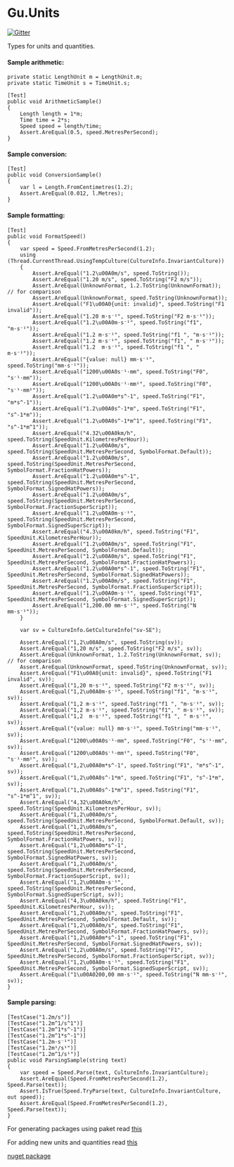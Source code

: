 # Gu.Units

[![Gitter](https://badges.gitter.im/Join%20Chat.svg)](https://gitter.im/JohanLarsson/Gu.Units?utm_source=badge&utm_medium=badge&utm_campaign=pr-badge&utm_content=badge)

Types for units and quantities.
#### Sample arithmetic:

    private static LengthUnit m = LengthUnit.m;
    private static TimeUnit s = TimeUnit.s;

    [Test]
    public void ArithmeticSample()
    {
        Length length = 1*m;
        Time time = 2*s;
        Speed speed = length/time;
        Assert.AreEqual(0.5, speed.MetresPerSecond);
    }

#### Sample conversion:

    [Test]
    public void ConversionSample()
    {
        var l = Length.FromCentimetres(1.2);
        Assert.AreEqual(0.012, l.Metres);
    }

#### Sample formatting:

    [Test]
    public void FormatSpeed()
    {
        var speed = Speed.FromMetresPerSecond(1.2);
        using (Thread.CurrentThread.UsingTempCulture(CultureInfo.InvariantCulture))
        {
            Assert.AreEqual("1.2\u00A0m/s", speed.ToString());
            Assert.AreEqual("1.20 m/s", speed.ToString("F2 m/s"));
            Assert.AreEqual(UnknownFormat, 1.2.ToString(UnknownFormat)); // for comparison
            Assert.AreEqual(UnknownFormat, speed.ToString(UnknownFormat));
            Assert.AreEqual("F1\u00A0{unit: invalid}", speed.ToString("F1 invalid"));
            Assert.AreEqual("1.20 m⋅s⁻¹", speed.ToString("F2 m⋅s⁻¹"));
            Assert.AreEqual("1.2\u00A0m⋅s⁻¹", speed.ToString("f1", "m⋅s⁻¹"));
            Assert.AreEqual("1.2 m⋅s⁻¹", speed.ToString("f1 ", "m⋅s⁻¹"));
            Assert.AreEqual("1.2 m⋅s⁻¹", speed.ToString("f1", " m⋅s⁻¹"));
            Assert.AreEqual("1.2  m⋅s⁻¹", speed.ToString("f1 ", " m⋅s⁻¹"));
            Assert.AreEqual("{value: null} mm⋅s⁻¹", speed.ToString("mm⋅s⁻¹"));
            Assert.AreEqual("1200\u00A0s⁻¹⋅mm", speed.ToString("F0", "s⁻¹⋅mm"));
            Assert.AreEqual("1200\u00A0s⁻¹⋅mm¹", speed.ToString("F0", "s⁻¹⋅mm¹"));
            Assert.AreEqual("1.2\u00A0m*s^-1", speed.ToString("F1", "m*s^-1"));
            Assert.AreEqual("1.2\u00A0s^-1*m", speed.ToString("F1", "s^-1*m"));
            Assert.AreEqual("1.2\u00A0s^-1*m^1", speed.ToString("F1", "s^-1*m^1"));
            Assert.AreEqual("4.32\u00A0km/h", speed.ToString(SpeedUnit.KilometresPerHour));
            Assert.AreEqual("1.2\u00A0m/s", speed.ToString(SpeedUnit.MetresPerSecond, SymbolFormat.Default));
            Assert.AreEqual("1.2\u00A0m/s", speed.ToString(SpeedUnit.MetresPerSecond, SymbolFormat.FractionHatPowers));
            Assert.AreEqual("1.2\u00A0m*s^-1", speed.ToString(SpeedUnit.MetresPerSecond, SymbolFormat.SignedHatPowers));
            Assert.AreEqual("1.2\u00A0m/s", speed.ToString(SpeedUnit.MetresPerSecond, SymbolFormat.FractionSuperScript));
            Assert.AreEqual("1.2\u00A0m⋅s⁻¹", speed.ToString(SpeedUnit.MetresPerSecond, SymbolFormat.SignedSuperScript));
            Assert.AreEqual("4.3\u00A0km/h", speed.ToString("F1", SpeedUnit.KilometresPerHour));
            Assert.AreEqual("1.2\u00A0m/s", speed.ToString("F1", SpeedUnit.MetresPerSecond, SymbolFormat.Default));
            Assert.AreEqual("1.2\u00A0m/s", speed.ToString("F1", SpeedUnit.MetresPerSecond, SymbolFormat.FractionHatPowers));
            Assert.AreEqual("1.2\u00A0m*s^-1", speed.ToString("F1", SpeedUnit.MetresPerSecond, SymbolFormat.SignedHatPowers));
            Assert.AreEqual("1.2\u00A0m/s", speed.ToString("F1", SpeedUnit.MetresPerSecond, SymbolFormat.FractionSuperScript));
            Assert.AreEqual("1.2\u00A0m⋅s⁻¹", speed.ToString("F1", SpeedUnit.MetresPerSecond, SymbolFormat.SignedSuperScript));
            Assert.AreEqual("1,200.00 mm⋅s⁻¹", speed.ToString("N mm⋅s⁻¹"));
        }

        var sv = CultureInfo.GetCultureInfo("sv-SE");

        Assert.AreEqual("1,2\u00A0m/s", speed.ToString(sv));
        Assert.AreEqual("1,20 m/s", speed.ToString("F2 m/s", sv));
        Assert.AreEqual(UnknownFormat, 1.2.ToString(UnknownFormat, sv)); // for comparison
        Assert.AreEqual(UnknownFormat, speed.ToString(UnknownFormat, sv));
        Assert.AreEqual("F1\u00A0{unit: invalid}", speed.ToString("F1 invalid", sv));
        Assert.AreEqual("1,20 m⋅s⁻¹", speed.ToString("F2 m⋅s⁻¹", sv));
        Assert.AreEqual("1,2\u00A0m⋅s⁻¹", speed.ToString("f1", "m⋅s⁻¹", sv));
        Assert.AreEqual("1,2 m⋅s⁻¹", speed.ToString("f1 ", "m⋅s⁻¹", sv));
        Assert.AreEqual("1,2 m⋅s⁻¹", speed.ToString("f1", " m⋅s⁻¹", sv));
        Assert.AreEqual("1,2  m⋅s⁻¹", speed.ToString("f1 ", " m⋅s⁻¹", sv));
        Assert.AreEqual("{value: null} mm⋅s⁻¹", speed.ToString("mm⋅s⁻¹", sv));
        Assert.AreEqual("1200\u00A0s⁻¹⋅mm", speed.ToString("F0", "s⁻¹⋅mm", sv));
        Assert.AreEqual("1200\u00A0s⁻¹⋅mm¹", speed.ToString("F0", "s⁻¹⋅mm¹", sv));
        Assert.AreEqual("1,2\u00A0m*s^-1", speed.ToString("F1", "m*s^-1", sv));
        Assert.AreEqual("1,2\u00A0s^-1*m", speed.ToString("F1", "s^-1*m", sv));
        Assert.AreEqual("1,2\u00A0s^-1*m^1", speed.ToString("F1", "s^-1*m^1", sv));
        Assert.AreEqual("4,32\u00A0km/h", speed.ToString(SpeedUnit.KilometresPerHour, sv));
        Assert.AreEqual("1,2\u00A0m/s", speed.ToString(SpeedUnit.MetresPerSecond, SymbolFormat.Default, sv));
        Assert.AreEqual("1,2\u00A0m/s", speed.ToString(SpeedUnit.MetresPerSecond, SymbolFormat.FractionHatPowers, sv));
        Assert.AreEqual("1,2\u00A0m*s^-1", speed.ToString(SpeedUnit.MetresPerSecond, SymbolFormat.SignedHatPowers, sv));
        Assert.AreEqual("1,2\u00A0m/s", speed.ToString(SpeedUnit.MetresPerSecond, SymbolFormat.FractionSuperScript, sv));
        Assert.AreEqual("1,2\u00A0m⋅s⁻¹", speed.ToString(SpeedUnit.MetresPerSecond, SymbolFormat.SignedSuperScript, sv));
        Assert.AreEqual("4,3\u00A0km/h", speed.ToString("F1", SpeedUnit.KilometresPerHour, sv));
        Assert.AreEqual("1,2\u00A0m/s", speed.ToString("F1", SpeedUnit.MetresPerSecond, SymbolFormat.Default, sv));
        Assert.AreEqual("1,2\u00A0m/s", speed.ToString("F1", SpeedUnit.MetresPerSecond, SymbolFormat.FractionHatPowers, sv));
        Assert.AreEqual("1,2\u00A0m*s^-1", speed.ToString("F1", SpeedUnit.MetresPerSecond, SymbolFormat.SignedHatPowers, sv));
        Assert.AreEqual("1,2\u00A0m/s", speed.ToString("F1", SpeedUnit.MetresPerSecond, SymbolFormat.FractionSuperScript, sv));
        Assert.AreEqual("1,2\u00A0m⋅s⁻¹", speed.ToString("F1", SpeedUnit.MetresPerSecond, SymbolFormat.SignedSuperScript, sv));
        Assert.AreEqual("1\u00A0200,00 mm⋅s⁻¹", speed.ToString("N mm⋅s⁻¹", sv));
    }

#### Sample parsing:

    [TestCase("1.2m/s")]
    [TestCase("1.2m^1/s^1")]
    [TestCase("1.2m^1*s^-1")]
    [TestCase("1.2m^1*s^-1")]
    [TestCase("1.2m⋅s⁻¹")]
    [TestCase("1.2m¹/s¹")]
    [TestCase("1.2m^1/s¹")]
    public void ParsingSample(string text)
    {
        var speed = Speed.Parse(text, CultureInfo.InvariantCulture);
        Assert.AreEqual(Speed.FromMetresPerSecond(1.2), Speed.Parse(text));
        Assert.IsTrue(Speed.TryParse(text, CultureInfo.InvariantCulture, out speed));
        Assert.AreEqual(Speed.FromMetresPerSecond(1.2), Speed.Parse(text));
    }

For generating packages using paket read [this](https://github.com/JohanLarsson/Gu.Units/blob/master/.paket/Readme.paket.md)

For adding new units and quantities read [this](https://github.com/JohanLarsson/Gu.Units/blob/master/Gu.Units.Generator/Templates/Readme.md)

[nuget package](https://www.nuget.org/packages/Gu.Units/)
